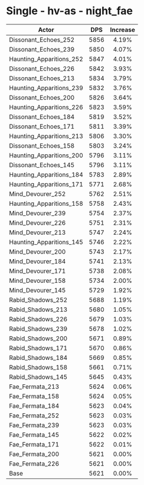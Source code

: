 # Single - hv-as - night_fae
| Actor | DPS | Increase |
|---|:---:|:---:|
|Dissonant_Echoes_252|5856|4.19%|
|Dissonant_Echoes_239|5850|4.07%|
|Haunting_Apparitions_252|5847|4.01%|
|Dissonant_Echoes_226|5842|3.93%|
|Dissonant_Echoes_213|5834|3.79%|
|Haunting_Apparitions_239|5832|3.76%|
|Dissonant_Echoes_200|5826|3.64%|
|Haunting_Apparitions_226|5823|3.59%|
|Dissonant_Echoes_184|5819|3.52%|
|Dissonant_Echoes_171|5811|3.39%|
|Haunting_Apparitions_213|5806|3.30%|
|Dissonant_Echoes_158|5803|3.24%|
|Haunting_Apparitions_200|5796|3.11%|
|Dissonant_Echoes_145|5796|3.11%|
|Haunting_Apparitions_184|5783|2.89%|
|Haunting_Apparitions_171|5771|2.68%|
|Mind_Devourer_252|5762|2.51%|
|Haunting_Apparitions_158|5758|2.43%|
|Mind_Devourer_239|5754|2.37%|
|Mind_Devourer_226|5751|2.31%|
|Mind_Devourer_213|5747|2.24%|
|Haunting_Apparitions_145|5746|2.22%|
|Mind_Devourer_200|5743|2.17%|
|Mind_Devourer_184|5741|2.13%|
|Mind_Devourer_171|5738|2.08%|
|Mind_Devourer_158|5734|2.00%|
|Mind_Devourer_145|5729|1.92%|
|Rabid_Shadows_252|5688|1.19%|
|Rabid_Shadows_213|5680|1.05%|
|Rabid_Shadows_226|5679|1.03%|
|Rabid_Shadows_239|5678|1.02%|
|Rabid_Shadows_200|5671|0.89%|
|Rabid_Shadows_171|5670|0.86%|
|Rabid_Shadows_184|5669|0.85%|
|Rabid_Shadows_158|5661|0.71%|
|Rabid_Shadows_145|5645|0.43%|
|Fae_Fermata_213|5624|0.06%|
|Fae_Fermata_158|5624|0.05%|
|Fae_Fermata_184|5623|0.04%|
|Fae_Fermata_252|5623|0.03%|
|Fae_Fermata_239|5623|0.03%|
|Fae_Fermata_145|5622|0.02%|
|Fae_Fermata_171|5622|0.01%|
|Fae_Fermata_200|5621|0.00%|
|Fae_Fermata_226|5621|0.00%|
|Base|5621|0.00%|
